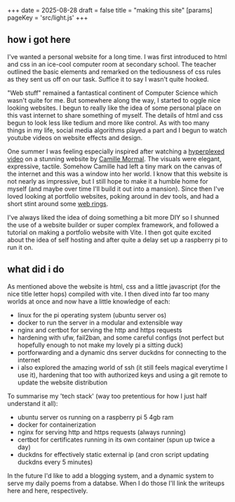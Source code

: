 +++
date = 2025-08-28
draft = false
title = "making this site"
[params]
    pageKey = 'src/light.js'
+++
## how i got here
I've wanted a personal website for a long time. I was first introduced to html and css in an ice-cool computer room at secondary
school. The teacher outlined the basic elements and remarked on the tediousness of css rules as they sent us off on 
our task. Suffice it to say I wasn't quite hooked. 

"Web stuff" remained a fantastical continent of Computer Science which wasn't quite for me. But somewhere along the way, I 
started to oggle nice looking websites. I begun to really like the idea of some personal place on this vast internet to share 
something of myself. The details of html and css begun to look less like tedium and more like control. As with too many things
in my life, social media algorithms played a part and I begun to watch youtube videos on website effects and design.

One summer I was feeling especially inspired after watching a [hyperplexed video][1] on a stunning website by [Camille Mormal][2].
The visuals were elegant, expressive, tactile. Somehow Camille had left a tiny mark on the canvas of the
internet and this was a window into her world. I know that this website is not nearly as impressive, but I still hope to make
it a humble home for myself (and maybe over time I'll build it out into a mansion). Since then I've loved looking at portfolio
websites, poking around in dev tools, and had a short stint around some [web rings][3].

I've always liked the idea of doing something a bit more DIY so I shunned the use of a website builder or super complex
framework, and followed a tutorial on making a portfolio website with Vite. I then got quite excited about the idea of self
hosting and after quite a delay set up a raspberry pi to run it on.

## what did i do
As mentioned above the website is html, css and a little javascript (for the nice title letter hops) compiled with vite.
I then dived into far too many worlds at once and now have a little knowledge of each:
- linux for the pi operating system (ubuntu server os)
- docker to run the server in a modular and extensible way
- nginx and certbot for serving the http and https requests
- hardening with ufw, fail2ban, and some careful configs (not perfect but hopefully enough to not make my lovely pi a sitting duck)
- portforwarding and a dynamic dns server duckdns for connecting to the internet
- i also explored the amazing world of ssh (it still feels magical everytime I use it), hardening that too with authorized keys and using a git remote to update the website distribution

To summarise my 'tech stack' (way too pretentious for how I just half understand it all):
- ubuntu server os running on a raspberry pi 5 4gb ram
- docker for containerization
- nginx for serving http and https requests (always running)
- certbot for certificates running in its own container (spun up twice a day)
- duckdns for effectively static external ip (and cron script updating duckdns every 5 minutes)

In the future I'd like to add a blogging system, and a dynamic system to serve my daily poems from a databse. When I do those
I'll link the writeups here and here, respectively.

[1]: https://www.youtube.com/watch?v=PkADl0HubMY
[2]: https://camillemormal.com/about
[3]: https://en.wikipedia.org/wiki/Webring
